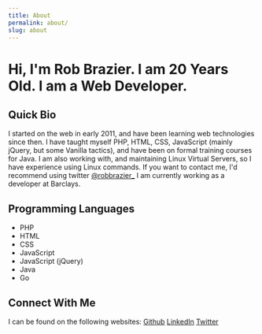 ```yaml
---
title: About
permalink: about/
slug: about
---
```

# Hi, I'm Rob Brazier. I am 20 Years Old. I am a Web Developer.

Quick Bio
---------
I started on the web in early 2011, and have been learning web technologies since then.
I have taught myself PHP, HTML, CSS, JavaScript (mainly jQuery, but some Vanilla tactics), and have been on formal training courses for Java.
I am also working with, and maintaining Linux Virtual Servers, so I have experience using Linux commands.
If you want to contact me, I'd recommend using twitter [@robbrazier_](https://twitter.com/robbrazier_)
I am currently working as a developer at Barclays.

Programming Languages
---------------------
- PHP
- HTML
- CSS
- JavaScript
- JavaScript (jQuery)
- Java
- Go

Connect With Me
---------------
I can be found on the following websites:
[Github](https://github.com/RobBrazier)
[LinkedIn](https://uk.linkedin.com/in/robbrazier1)
[Twitter](https://twitter.com/robbrazier_)
